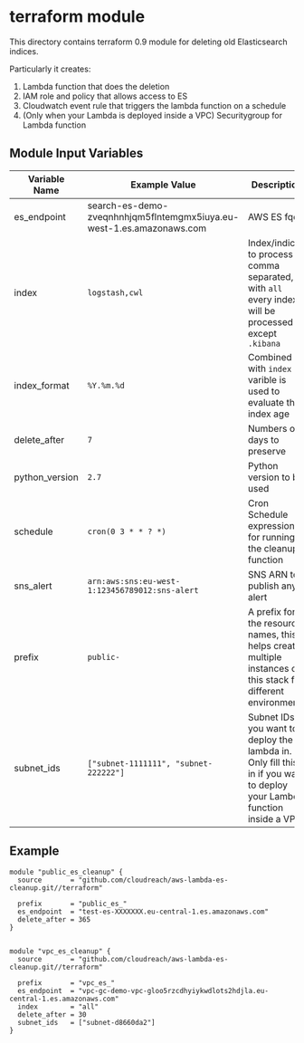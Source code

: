 # terraform module

This directory contains terraform 0.9 module for deleting old Elasticsearch
indices.

Particularly it creates:

1. Lambda function that does the deletion
2. IAM role and policy that allows access to ES
3. Cloudwatch event rule that triggers the lambda function on a schedule
4. (Only when your Lambda is deployed inside a VPC) Securitygroup for Lambda function

## Module Input Variables


| Variable Name | Example Value | Description | Default Value | Required |
| --- | --- | --- | --- |  --- |
| es_endpoint | search-es-demo-zveqnhnhjqm5flntemgmx5iuya.eu-west-1.es.amazonaws.com  | AWS ES fqdn | `None` | True |
| index |  `logstash,cwl` | Index/indices to process comma separated, with `all` every index will be processed except `.kibana` | `all` | False |
| index_format  | `%Y.%m.%d` | Combined with `index` varible is used to evaluate the index age | `%Y.%m.%d` |  False |
| delete_after | `7` | Numbers of days to preserve | `15` |  False |
| python_version | `2.7` | Python version to be used | `2.7` |  False |
| schedule | `cron(0 3 * * ? *)` | Cron Schedule expression for running the cleanup function | `cron(0 3 * * ? *)` |  False |
| sns_alert | `arn:aws:sns:eu-west-1:123456789012:sns-alert` | SNS ARN to publish any alert | | False |
| prefix | `public-` | A prefix for the resource names, this helps create multiple instances of this stack for different environments | | False |
| subnet_ids | `["subnet-1111111", "subnet-222222"]` | Subnet IDs you want to deploy the lambda in. Only fill this in if you want to deploy your Lambda function inside a VPC. | | False |


## Example

```
module "public_es_cleanup" {
  source       = "github.com/cloudreach/aws-lambda-es-cleanup.git//terraform"

  prefix       = "public_es_"
  es_endpoint  = "test-es-XXXXXXX.eu-central-1.es.amazonaws.com"
  delete_after = 365
}


module "vpc_es_cleanup" {
  source       = "github.com/cloudreach/aws-lambda-es-cleanup.git//terraform"

  prefix       = "vpc_es_"
  es_endpoint  = "vpc-gc-demo-vpc-gloo5rzcdhyiykwdlots2hdjla.eu-central-1.es.amazonaws.com"
  index        = "all"
  delete_after = 30
  subnet_ids   = ["subnet-d8660da2"]
}
```
